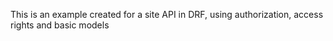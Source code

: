 This is an example created for a site API in DRF, using authorization, access rights and basic models
